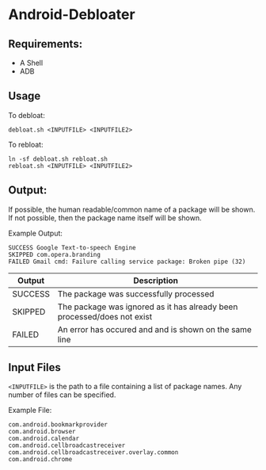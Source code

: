 # Android-Debloater

## Requirements:

* A Shell
* ADB

## Usage

To debloat:
```
debloat.sh <INPUTFILE> <INPUTFILE2>
```

To rebloat:
```
ln -sf debloat.sh rebloat.sh
rebloat.sh <INPUTFILE> <INPUTFILE2>
```

## Output:

If possible, the human readable/common name of a package will be shown. If not possible, then the package name itself will be shown.

Example Output:

```
SUCCESS Google Text-to-speech Engine
SKIPPED com.opera.branding
FAILED Gmail cmd: Failure calling service package: Broken pipe (32)
```

| Output | Description |
|---|---|
| SUCCESS | The package was successfully processed |
| SKIPPED | The package was ignored as it has already been processed/does not exist |
| FAILED | An error has occured and and is shown on the same line|

## Input Files

```<INPUTFILE>``` is the path to a file containing a list of package names. Any number of files can be specified.

Example File:
```
com.android.bookmarkprovider
com.android.browser
com.android.calendar
com.android.cellbroadcastreceiver
com.android.cellbroadcastreceiver.overlay.common
com.android.chrome
```
